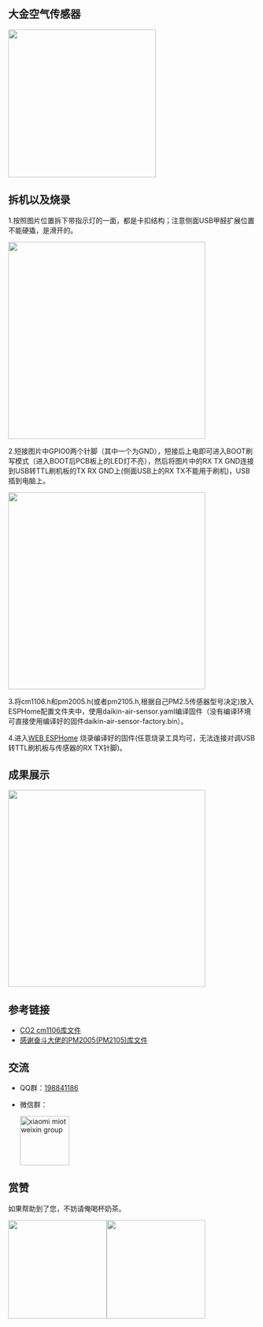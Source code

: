 ## 大金空气传感器
<img src="https://raw.githubusercontent.com/louliangsheng/daikin-air-sensor/main/BRY88AB151K.png" width="300">

## 拆机以及烧录
1.按照图片位置拆下带指示灯的一面，都是卡扣结构；注意侧面USB甲醛扩展位置不能硬撬，是滑开的。

<img src="https://raw.githubusercontent.com/louliangsheng/daikin-air-sensor/main/%E6%8B%86%E6%9C%BA.jpg" width="400">

2.短接图片中GPIO0两个针脚（其中一个为GND），短接后上电即可进入BOOT刷写模式（进入BOOT后PCB板上的LED灯不亮），然后将图片中的RX TX GND连接到USB转TTL刷机板的TX RX GND上(侧面USB上的RX TX不能用于刷机)，USB插到电脑上。

<img src="https://raw.githubusercontent.com/louliangsheng/daikin-air-sensor/main/%E7%83%A7%E5%BD%95%E6%8E%A5%E5%8F%A3.jpg" width="400">

3.将cm1106.h和pm2005.h(或者pm2105.h,根据自己PM2.5传感器型号决定)放入ESPHome配置文件夹中，使用daikin-air-sensor.yaml编译固件（没有编译环境可直接使用编译好的固件daikin-air-sensor-factory.bin）。

4.进入[WEB ESPHome](https://web.esphome.io/) 烧录编译好的固件(任意烧录工具均可，无法连接对调USB转TTL刷机板与传感器的RX TX针脚)。

## 成果展示

<img src="https://raw.githubusercontent.com/louliangsheng/daikin-air-sensor/main/Achievements.png" width="400">

## 参考链接
- [CO2 cm1106库文件](https://github.com/LeoDJ/ESPHome_Nodes)
- [感谢奋斗大佬的PM2005(PM2105)库文件](https://github.com/nixieclock)

## 交流
- QQ群：[198841186](https://jq.qq.com/?_wv=1027&k=lZAMn5Uo)
- 微信群：

  <img src="https://user-images.githubusercontent.com/4549099/161735971-0540ce1c-eb49-4aff-8cb3-3bdad15e22f7.png" alt="xiaomi miot weixin group" width="100">


## 赏赞
如果帮助到了您，不妨请俺喝杯奶茶。

<img src="https://raw.githubusercontent.com/louliangsheng/daikin-air-sensor/main/wechat.jpg" width="200"><img src="https://raw.githubusercontent.com/louliangsheng/daikin-air-sensor/main/alipay.jpg" width="200">
